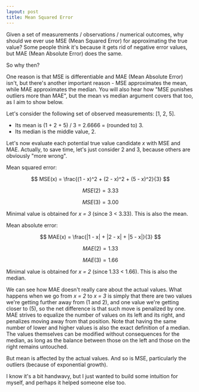 ```yaml
---
layout: post
title: Mean Squared Error
---
```


Given a set of measurements / observations / numerical outcomes, 
why should we ever use MSE (Mean Squared Error) for approximating the true value? 
Some people think
it's because it gets rid of negative error values, but MAE (Mean Absolute Error) does the same.

So why then?

One reason is that MSE is differentiable and MAE (Mean Absolute Error) isn't, 
but there's another important reason - MSE approximates the
mean, while MAE approximates the median. You will also hear how "MSE punishes outliers
more than MAE", but the mean vs median argument covers that too, as I aim to show below.

Let's consider the following set 
of observed measurements: [1, 2, 5]. 
- Its mean is (1 + 2 + 5) / 3 = 2.6666 = (rounded to) 3.
- Its median is the middle value, 2.

Let's now evaluate each potential true value candidate *x* with
MSE and MAE. Actually, to save time, let's just consider 2 and 3, because others
are obviously "more wrong".

Mean squared error:

$$
MSE(x) = \frac{(1 - x)^2 + (2 - x)^2 + (5 - x)^2}{3}
$$

$$
MSE(2) = 3.33
$$

$$
MSE(3) = 3.00
$$

Minimal value is obtained for *x = 3* (since 3 < 3.33).
This is also the mean.

Mean absolute error:

$$
MAE(x) = \frac{|1 - x| + |2 - x| + |5 - x|}{3}
$$

$$
MAE(2) = 1.33
$$

$$
MAE(3) = 1.66
$$

Minimal value is obtained for *x = 2* (since 1.33 < 1.66).
This is also the median.

We can see how MAE doesn't really care about the actual values.
What happens when we go from *x = 2* to *x = 3* is simply that there are
two values we're getting further away from (1 and 2), and one value we're getting
closer to (5), so the net difference is that such move is penalized by one. MAE
strives to equalize the number of values on its left and its right, and
penalizes moving away from that position.
Note that having the same number
of lower and higher values is also the exact definition of a median. The values
themselves can be modified without consequences for the median, as long as the balance
between those on the left and those on the right remains untouched.

But mean is affected by the actual values. And so is MSE, particularly the outliers
(because of exponential growth).

I know it's a bit handwavy, but I just wanted to build some intuition for myself,
and perhaps it helped someone else too.
